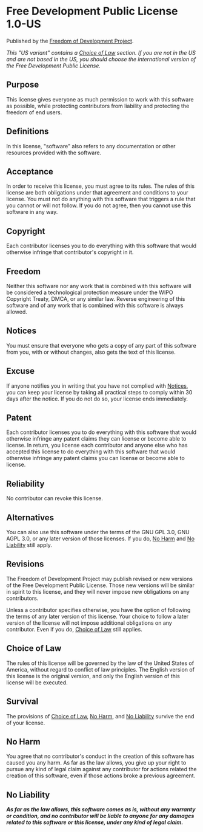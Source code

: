 # Free Development Public License 1.0-US

Published by the [Freedom of Development Project](https://freedevproject.org).

*This "US variant" contains a [Choice of Law](#choice-of-law) section. If you
are not in the US and are not based in the US, you should choose the
international version of the Free Development Public License.*

## Purpose
This license gives everyone as much permission to work with this software as 
possible, while protecting contributors from liability and protecting the 
freedom of end users.

## Definitions
In this license, "software" also refers to any documentation or other resources 
provided with the software.

## Acceptance
In order to receive this license, you must agree to its rules. The rules of 
this license are both obligations under that agreement and conditions to your 
license. You must not do anything with this software that triggers a rule that 
you cannot or will not follow. If you do not agree, then you cannot use this 
software in any way.

## Copyright
Each contributor licenses you to do everything with this software that would 
otherwise infringe that contributor's copyright in it.

## Freedom
Neither this software nor any work that is combined with this software will be 
considered a technological protection measure under the WIPO Copyright Treaty, 
DMCA, or any similar law. Reverse engineering of this software and of any work 
that is combined with this software is always allowed.

## Notices
You must ensure that everyone who gets a copy of any part of this software from 
you, with or without changes, also gets the text of this license.

## Excuse
If anyone notifies you in writing that you have not complied with 
[Notices](#notices), you can keep your license by taking all practical steps to 
comply within 30 days after the notice. If you do not do so, your license ends 
immediately.

## Patent
Each contributor licenses you to do everything with this software that would
otherwise infringe any patent claims they can license or become able to license.
In return, you license each contributor and anyone else who has accepted this
license to do everything with this software that would otherwise infringe any
patent claims you can license or become able to license.

## Reliability
No contributor can revoke this license.

## Alternatives
You can also use this software under the terms of the GNU GPL 3.0, GNU AGPL 
3.0, or any later version of those licenses. If you do, [No Harm](#no-harm) and 
[No Liability](#no-liability) still apply.

## Revisions
The Freedom of Development Project may publish revised or new versions of the
Free Development Public License. Those new versions will be similar in spirit
to this license, and they will never impose new obligations on any
contributors.

Unless a contributor specifies otherwise, you have the option of following the
terms of any later version of this license. Your choice to follow a later
version of the license will not impose additional obligations on any
contributor. Even if you do, [Choice of Law](#choice-of-law) still applies.

## Choice of Law
The rules of this license will be governed by the law of the United States of 
America, without regard to conflict of law principles. The English version of 
this license is the original version, and only the English version of this 
license will be executed.

## Survival
The provisions of [Choice of Law](#choice-of-law), [No Harm](#no-harm), and [No 
Liability](#no-liability) survive the end of your license.

## No Harm
You agree that no contributor's conduct in the creation of this software has 
caused you any harm. As far as the law allows, you give up your right to pursue 
any kind of legal claim against any contributor for actions related the 
creation of this software, even if those actions broke a previous agreement.

## No Liability
***As far as the law allows, this software comes as is, without any warranty or 
condition, and no contributor will be liable to anyone for any damages related 
to this software or this license, under any kind of legal claim.***
